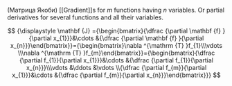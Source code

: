 (Матрица Якоби)
[[Gradient]]s for $m$ functions having $n$ variables. Or partial derivatives for several functions and all their variables. 

$$
{\displaystyle \mathbf {J} ={\begin{bmatrix}{\dfrac {\partial \mathbf {f} }{\partial x_{1}}}&\cdots &{\dfrac {\partial \mathbf {f} }{\partial x_{n}}}\end{bmatrix}}={\begin{bmatrix}\nabla ^{\mathrm {T} }f_{1}\\\vdots \\\nabla ^{\mathrm {T} }f_{m}\end{bmatrix}}={\begin{bmatrix}{\dfrac {\partial f_{1}}{\partial x_{1}}}&\cdots &{\dfrac {\partial f_{1}}{\partial x_{n}}}\\\vdots &\ddots &\vdots \\{\dfrac {\partial f_{m}}{\partial x_{1}}}&\cdots &{\dfrac {\partial f_{m}}{\partial x_{n}}}\end{bmatrix}}}
$$


